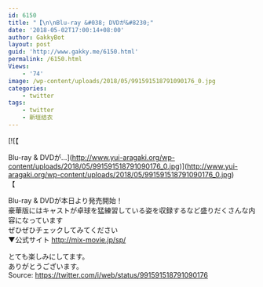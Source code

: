 ```yaml
---
id: 6150
title: "【\n\nBlu-ray &#038; DVDが&#8230;"
date: '2018-05-02T17:00:14+08:00'
author: GakkyBot
layout: post
guid: 'http://www.gakky.me/6150.html'
permalink: /6150.html
Views:
    - '74'
image: /wp-content/uploads/2018/05/991591518791090176_0.jpg
categories:
    - twitter
tags:
    - twitter
    - 新垣结衣
---
```


[![【

Blu-ray & DVDが...](http://www.yui-aragaki.org/wp-content/uploads/2018/05/991591518791090176_0.jpg)](http://www.yui-aragaki.org/wp-content/uploads/2018/05/991591518791090176_0.jpg)  
【

Blu-ray &amp; DVDが本日より発売開始！  
豪華版にはキャストが卓球を猛練習している姿を収録するなど盛りだくさんな内容になっています  
ぜひぜひチェックしてみてください  
▼公式サイト http://mix-movie.jp/sp/

とても楽しみにしてます。  
ありがとうございます。  
Source: <https://twitter.com/i/web/status/991591518791090176>